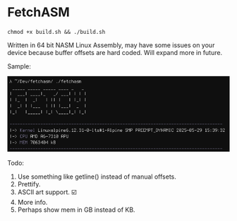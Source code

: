 # FetchASM
```
chmod +x build.sh && ./build.sh
```
Written in 64 bit NASM Linux Assembly, may have some issues on your device because buffer offsets are hard coded.
Will expand more in future.

Sample:


![alt text](https://raw.githubusercontent.com/TripleRestriction/FetchASM/refs/heads/main/sample.png)



Todo:
1) Use something like getline() instead of manual offsets.
2) Prettify.
3) ASCII art support. ☑️
4) More info.
5) Perhaps show mem in GB instead of KB.
